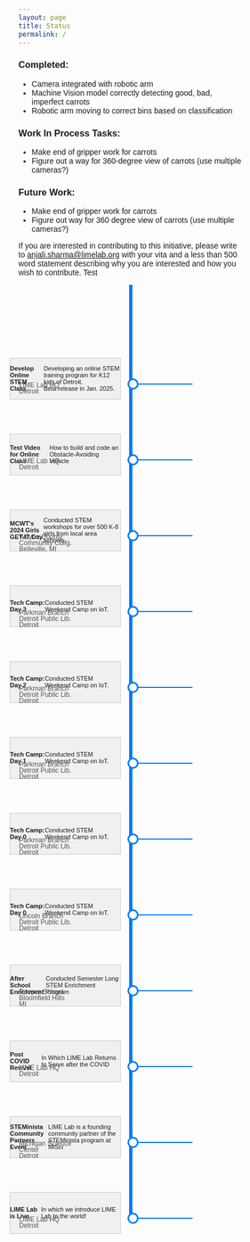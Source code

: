 ```yaml
---
layout: page
title: Status
permalink: /
---
```


### Completed:
- Camera integrated with robotic arm
- Machine Vision model correctly detecting good, bad, imperfect carrots
- Robotic arm moving to correct bins based on classification

### Work In Process Tasks:
- Make end of gripper work for carrots
- Figure out a way for 360-degree view of carrots (use multiple cameras?)

### Future Work:
- Make end of gripper work for carrots
- Figure out way for 360 degree view of carrots (use multiple cameras?)

If you are interested in contributing to this initiative, please write to anjali.sharma@limelab.org with your vita and a less than 500 word statement describing why you are interested and how you wish to contribute. Test

<!-- Timeline section starts here -->
<div class="timeline">
    <!-- Event 1 -->
    <div class="timeline-event">
        <div class="textbox">
            <b>Develop Online STEM Class</b>
            Developing an online STEM training program for K12 kids of Detroit. <br> Beta release in Jan. 2025.
        </div>
        <div class="date">Jan, 2024</div>
        <div class="location1">LIME Lab HQ</div>
        <div class="location2">Detroit</div>
        <div class="circle">
            <a href="https://youtu.be/nLxlBb88Mvs?feature=shared" target="_blank" class="tooltip">
                YouTube Video
                <div class="tooltip-box">
                    <iframe src="https://www.youtube.com/embed/nLxlBb88Mvs" frameborder="0" allow="autoplay; encrypted-media" allowfullscreen></iframe>
                </div>
            </a>
            <div class="horizontal-line"></div>
        </div>
    </div>
    <!-- Event 2 -->
    <div class="timeline-event">
        <div class="textbox">
            <b>Test Video for Online Class</b>
            How to build and code an Obstacle-Avoiding Vehicle
        </div>
        <div class="date">Nov, 2023</div>
        <div class="location1">LIME Lab HQ</div>
        <div class="location2">Detroit</div>
        <div class="circle">
            <a href="https://youtu.be/nLxlBb88Mvs?feature=shared" target="_blank" class="tooltip">
                Vid2
                <div class="tooltip-box">
                    <iframe width="560" height="315" src="https://www.youtube.com/embed/bSltBaRIbFs?si=k2vj3Wx5N_YD8ZOs" title="YouTube video player" frameborder="0" allow="accelerometer; autoplay; clipboard-write; encrypted-media; gyroscope; picture-in-picture; web-share" referrerpolicy="strict-origin-when-cross-origin" allowfullscreen></iframe>
                </div>
            </a>
            <div class="horizontal-line"></div>
        </div>
    </div>
    <!-- Event 3 -->
    <div class="timeline-event">
        <div class="textbox">
            <b>MCWT's 2024 Girls GET-IT Day</b>
            Conducted STEM workshops for over 500 K-8 girls 
            from local area schools.
        </div>
        <div class="date">Apr, 2023</div>
        <div class="location1">Wayne County</div>
        <div class="location2">Community Collg.</div>
        <div class="location3">Belleville, MI</div>
        <div class="circle">
            <a href="https://youtu.be/nLxlBb88Mvs?feature=shared" target="_blank" class="tooltip">
                Vid3
                <div class="tooltip-box">
                    <iframe width="560" height="315" src="https://www.youtube.com/embed/fDkCTlWndJA?si=ishAC5rGQTx6KFpw" title="YouTube video player" frameborder="0" allow="accelerometer; autoplay; clipboard-write; encrypted-media; gyroscope; picture-in-picture; web-share" referrerpolicy="strict-origin-when-cross-origin" allowfullscreen></iframe>
                </div>
            </a>
            <div class="horizontal-line"></div>
        </div>
    </div>
    <!-- Event 4 -->
    <div class="timeline-event">
        <div class="textbox">
            <b>Tech Camp: Day 3</b>
            Conducted STEM Weekend Camp on IoT.
        </div>
        <div class="date">Apr, 2023</div>
        <div class="location1">Parkman Branch</div>
        <div class="location2">Detroit Public Lib.</div>
        <div class="location3">Detroit</div>
        <div class="circle">
            <a href="https://youtu.be/nLxlBb88Mvs?feature=shared" target="_blank" class="tooltip">
                Vid4
                <div class="tooltip-box">
                    <iframe width="560" height="315" src="https://www.youtube.com/embed/UfyIX4qDWIE?si=1lOvrbuGzS-uLKRN" title="YouTube video player" frameborder="0" allow="accelerometer; autoplay; clipboard-write; encrypted-media; gyroscope; picture-in-picture; web-share" referrerpolicy="strict-origin-when-cross-origin" allowfullscreen></iframe>
                </div>
            </a>
            <div class="horizontal-line"></div>
        </div>
    </div>
    <!-- Event 5 -->
    <div class="timeline-event">
        <div class="textbox">
            <b>Tech Camp: Day 2</b>
            Conducted STEM Weekend Camp on IoT.
        </div>
        <div class="date">Apr, 2023</div>
        <div class="location1">Parkman Branch</div>
        <div class="location2">Detroit Public Lib.</div>
        <div class="location3">Detroit</div>
        <div class="circle">
            <a href="https://youtu.be/nLxlBb88Mvs?feature=shared" target="_blank" class="tooltip">
                Vid5
                <div class="tooltip-box">
                    <iframe width="560" height="315" src="https://www.youtube.com/embed/vTF2xefOcAs?si=tubS47ImQwzUg0rY" title="YouTube video player" frameborder="0" allow="accelerometer; autoplay; clipboard-write; encrypted-media; gyroscope; picture-in-picture; web-share" referrerpolicy="strict-origin-when-cross-origin" allowfullscreen></iframe>
                </div>
            </a>
            <div class="horizontal-line"></div>
        </div>
    </div>
    <!-- Event 6 -->
    <div class="timeline-event">
        <div class="textbox">
            <b>Tech Camp: Day 1</b>
            Conducted STEM Weekend Camp on IoT.
        </div>
        <div class="date">Apr, 2023</div>
        <div class="location1">Parkman Branch</div>
        <div class="location2">Detroit Public Lib.</div>
        <div class="location3">Detroit</div>
        <div class="circle">
            <a href="https://youtu.be/nLxlBb88Mvs?feature=shared" target="_blank" class="tooltip">
                Vid6
                <div class="tooltip-box">
                    <iframe width="560" height="315" src="https://www.youtube.com/embed/9ab3CoyB-mA?si=RkvKU6vxzvVEBF_c" title="YouTube video player" frameborder="0" allow="accelerometer; autoplay; clipboard-write; encrypted-media; gyroscope; picture-in-picture; web-share" referrerpolicy="strict-origin-when-cross-origin" allowfullscreen></iframe>
                </div>
            </a>
            <div class="horizontal-line"></div>
        </div>
    </div>
    <!-- Event 7 -->
    <div class="timeline-event">
        <div class="textbox">
            <b>Tech Camp: Day 0</b>
            Conducted STEM Weekend Camp on IoT.
        </div>
        <div class="date">Apr, 2023</div>
        <div class="location1">Parkman Branch</div>
        <div class="location2">Detroit Public Lib.</div>
        <div class="location3">Detroit</div>
        <div class="circle">
            <a href="https://youtu.be/nLxlBb88Mvs?feature=shared" target="_blank" class="tooltip">
                Vid7
                <div class="tooltip-box">
                    <iframe width="560" height="315" src="https://www.youtube.com/embed/mfEifDUL8RA?si=rG2C-T_5I1IRTV0W" title="YouTube video player" frameborder="0" allow="accelerometer; autoplay; clipboard-write; encrypted-media; gyroscope; picture-in-picture; web-share" referrerpolicy="strict-origin-when-cross-origin" allowfullscreen></iframe>
                </div>
            </a>
            <div class="horizontal-line"></div>
        </div>
    </div>
    <!-- Event 8 -->
    <div class="timeline-event">
        <div class="textbox">
            <b>Tech Camp: Day 0</b>
            Conducted STEM Weekend Camp on IoT.
        </div>
        <div class="date">Apr, 2023</div>
        <div class="location1">Lincoln Branch</div>
        <div class="location2">Detroit Public Lib.</div>
        <div class="location3">Detroit</div>
        <div class="circle">
            <a href="https://youtu.be/nLxlBb88Mvs?feature=shared" target="_blank" class="tooltip">
                Vid8
                <div class="tooltip-box">
                    <iframe width="560" height="315" src="https://www.youtube.com/embed/BPKW31KQrXA?si=P6rncTZJNI94bD7X" title="YouTube video player" frameborder="0" allow="accelerometer; autoplay; clipboard-write; encrypted-media; gyroscope; picture-in-picture; web-share" referrerpolicy="strict-origin-when-cross-origin" allowfullscreen></iframe>
                </div>
            </a>
            <div class="horizontal-line"></div>
        </div>
    </div>
    <!-- Event 9 -->
    <div class="timeline-event">
        <div class="textbox">
            <b>After School Enrichment</b>
            Conducted Semester Long STEM Enrichment Program
        </div>
        <div class="date">Winter 2023</div>
        <div class="location1">Roeper School</div>
        <div class="location2">Bloomfield Hills</div>
        <div class="location3">MI</div>
        <div class="circle">
            <a href="https://youtu.be/nLxlBb88Mvs?feature=shared" target="_blank" class="tooltip">
                Vid8
                <div class="tooltip-box">
                    <iframe width="560" height="315" src="https://www.youtube.com/embed/8xVgEU8CgVA?si=VENv-jXlryMfRspo" title="YouTube video player" frameborder="0" allow="accelerometer; autoplay; clipboard-write; encrypted-media; gyroscope; picture-in-picture; web-share" referrerpolicy="strict-origin-when-cross-origin" allowfullscreen></iframe>
                </div>
            </a>
            <div class="horizontal-line"></div>
        </div>
    </div>
    <!-- Event 10 -->
    <div class="timeline-event">
        <div class="textbox">
            <b>Post COVID Revival</b>
            In Which LIME Lab Returns to Serve after the COVID
        </div>
        <div class="date">Winter 2022</div>
        <div class="location1">LIME Lab HQ</div>
        <div class="location2">Detroit</div>
        <div class="circle">
            <a href="https://youtu.be/nLxlBb88Mvs?feature=shared" target="_blank" class="tooltip">
                Vid8
                <div class="tooltip-box">
                    <iframe width="560" height="315" src="https://www.youtube.com/embed/kr3VNY9aI5I?si=ZWb07VeCer67N1Yq" title="YouTube video player" frameborder="0" allow="accelerometer; autoplay; clipboard-write; encrypted-media; gyroscope; picture-in-picture; web-share" referrerpolicy="strict-origin-when-cross-origin" allowfullscreen></iframe>
                </div>
            </a>
            <div class="horizontal-line"></div>
        </div>
    </div>
    <!-- Event 11 -->
    <div class="timeline-event">
        <div class="textbox">
            <b>STEMinista Community Partners Event</b>
            LIME Lab is a founding community partner of the STEMinista program at MiSci
        </div>
        <div class="date">Apr, 2022</div>
        <div class="location1">Michigan Science</div>
        <div class="location2">Center</div>
        <div class="location3">Detroit</div>
        <div class="circle">
            <a href="https://youtu.be/nLxlBb88Mvs?feature=shared" target="_blank" class="tooltip">
                Vid8
                <div class="tooltip-box">
                    <iframe width="560" height="315" src="https://www.youtube.com/embed/okYPbjJtOPE?si=vOyq4NIB0_QCM3sY" title="YouTube video player" frameborder="0" allow="accelerometer; autoplay; clipboard-write; encrypted-media; gyroscope; picture-in-picture; web-share" referrerpolicy="strict-origin-when-cross-origin" allowfullscreen></iframe>
                </div>
            </a>
            <div class="horizontal-line"></div>
        </div>
    </div>
    <!-- Event 12 -->
    <div class="timeline-event">
        <div class="textbox">
            <b>LIME Lab is Live</b>
            In which we introduce LIME Lab to the world!
        </div>
        <div class="date">Apr, 2016</div>
        <div class="location1">LIME Lab HQ</div>
        <div class="location2">Detroit</div>
        <div class="circle">
            <a href="https://youtu.be/nLxlBb88Mvs?feature=shared" target="_blank" class="tooltip">
                Vid8
                <div class="tooltip-box">
                    <iframe width="560" height="315" src="https://www.youtube.com/embed/r0XFyGM2ESg?si=0ox_N9SGyVNODF0H" title="YouTube video player" frameborder="0" allow="accelerometer; autoplay; clipboard-write; encrypted-media; gyroscope; picture-in-picture; web-share" referrerpolicy="strict-origin-when-cross-origin" allowfullscreen></iframe>
                </div>
            </a>
            <div class="horizontal-line"></div>
        </div>
    </div>
</div>

<!-- CSS styles for the timeline -->
<style>
    * {
        box-sizing: border-box;
    }

    body {
        font-family: Arial, sans-serif;
    }

    .timeline {
        position: relative;
        max-width: 800px;
        margin: 0 auto;
        padding-top: 40px;
    }

    /* Create the vertical line */
    .timeline::after {
        content: '';
        position: absolute;
        width: 6px;
        background-color: #007bff;
        top: 0;
        bottom: 0;
        left: 50%;
        margin-left: -3px;
    }

    .timeline-event {
        display: flex;
        align-items: center;
        margin: 120px 0;
        position: relative;
    }

    .textbox {
        width: 200px;
        height: 75px;
        background-color: #f0f0f0;
        border: 1px solid #ccc;
        font-size: 11px;
        display: flex;
        align-items: center;
        justify-content: center;
        position: absolute;
        right: calc(55% - 2px);
    }

        align-items: center;
        justify-content: center;
        position: absolute;
        right: calc(50% + 20px);
    }

    .date {
        position: absolute;
        left: calc(50% + 40px);
        top: -30px; /* Adjust as necessary */
        font-size: 12px;
        color: #555;
    }
    
    .location1 {
        position: absolute;
        left: calc(1px);
        top: 13px; /* Adjust as necessary */
        font-size: 12px;
        color: #555;
    }

    .location2 {
        position: absolute;
        left: calc(1px);
        top: 24px; /* Adjust as necessary */
        font-size: 12px;
        color: #555;
    }

    .location3 {
        position: absolute;
        left: calc(1px);
        top: 35px; /* Adjust as necessary */
        font-size: 12px;
        color: #555;
    }

    
    /* Add circles for the timeline events */
    .circle {
        position: absolute;
     /*   top: 15px;  */
        top: 50%;
        left: 48.5%;
        transform: translateX(-50%,-50%);
        width: 20px;
        height: 20px;
        background-color: white;
        border: 3px solid #007bff;
        border-radius: 50%;
        z-index: 1;
    }

    .circle a {
        display: block;
        width: 100%;
        height: 100%;
        text-decoration: none;
        color: transparent;
    }

    .circle a:hover {
        background-color: #007bff;
    }

    .timeline-event:hover .textbox {
    background-color: #FFFF99; /* light yellow */
    }
    
    .tooltip-box {
        position: absolute;
        top: 50%;
        left: 100%;
        transform: translate(3px, -50%);
        width: 560px; /* Match the width of the YouTube video - changed from 600 px */
        height: 315px; /* Match the height of the YouTube video - changed from 400 px */
        background-color: transparent; /* Change from #007bff to transparent */
        color: white;
        border-radius: 3px;
        display: none;
        z-index: 2;
        box-shadow: 0 0 10px rgba(0, 0, 0, 0.5); /* Add shadow for better visibility */
}

.horizontal-line {
    position: absolute;
    top: 50%;
    left: 100%;
    width: 100px;
    height: 2px;
    background-color: #007bff;
    transform: translateY(-50%);
    z-index: 1; /* Ensure it is behind the tooltip box */
}

.circle:hover .tooltip-box {
    display: block;
    z-index: 3; /* Ensure tooltip box is above everything else */
}

    }

    .tooltip-box iframe {
        width: 100%;
        height: 100%;
        border: none;
    }

    .circle:hover .tooltip-box {
        display: block;
    }

    /* Horizontal line connecting the bubble to the tooltip */
    .horizontal-line {
        position: absolute;
        top: 50%;
        left: 100%;
        width: 100px;
        height: 2px;
        background-color: #007bff;
        transform: translateY(-50%);
    }

    .dashed-line {
    border: none;
    border-top: 1px dashed #000;
    margin: 5px 0;
    }
</style>
